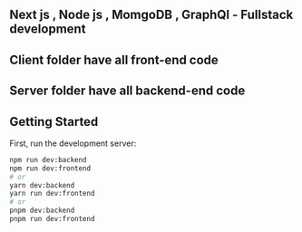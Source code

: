 ## Next js , Node js , MomgoDB , GraphQl - Fullstack development

## Client folder have all front-end code 

## Server folder have all backend-end code 


## Getting Started

First, run the development server:

```bash
npm run dev:backend
npm run dev:frontend
# or
yarn dev:backend
yarn run dev:frontend
# or
pnpm dev:backend
pnpm run dev:frontend
```